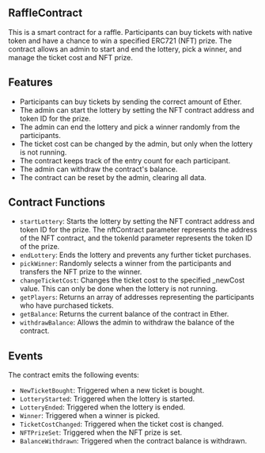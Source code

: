 ## RaffleContract

This is a smart contract for a raffle. Participants can buy tickets with native token and have a chance to win a specified ERC721 (NFT) prize. The contract allows an admin to start and end the lottery, pick a winner, and manage the ticket cost and NFT prize.

## Features

- Participants can buy tickets by sending the correct amount of Ether.   
- The admin can start the lottery by setting the NFT contract address and token ID for the prize.   
- The admin can end the lottery and pick a winner randomly from the participants.   
- The ticket cost can be changed by the admin, but only when the lottery is not running.   
- The contract keeps track of the entry count for each participant.   
- The admin can withdraw the contract's balance.   
- The contract can be reset by the admin, clearing all data.   

## Contract Functions

- `startLottery`: Starts the lottery by setting the NFT contract address and token ID for the prize. The nftContract parameter represents the address of the NFT contract, and the tokenId parameter represents the token ID of the prize.   
- `endLottery`: Ends the lottery and prevents any further ticket purchases.   
- `pickWinner`: Randomly selects a winner from the participants and transfers the NFT prize to the winner.   
- `changeTicketCost`: Changes the ticket cost to the specified _newCost value. This can only be done when the lottery is not running.   
- `getPlayers`: Returns an array of addresses representing the participants who have purchased tickets.   
- `getBalance`: Returns the current balance of the contract in Ether.   
- `withdrawBalance`: Allows the admin to withdraw the balance of the contract.   

## Events

The contract emits the following events:

- `NewTicketBought`: Triggered when a new ticket is bought.   
- `LotteryStarted`: Triggered when the lottery is started.   
- `LotteryEnded`: Triggered when the lottery is ended.   
- `Winner`: Triggered when a winner is picked.   
- `TicketCostChanged`: Triggered when the ticket cost is changed.   
- `NFTPrizeSet`: Triggered when the NFT prize is set.   
- `BalanceWithdrawn`: Triggered when the contract balance is withdrawn.   
